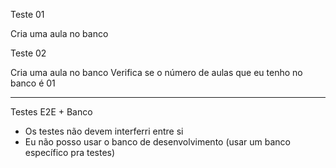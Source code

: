 Teste 01

Cria uma aula no banco

Teste 02

Cria uma aula no banco
Verifica se o número de aulas que eu tenho no banco é 01

------------

Testes E2E + Banco

- Os testes não devem interferri entre si
- Eu não posso usar o banco de desenvolvimento (usar um banco específico pra testes)